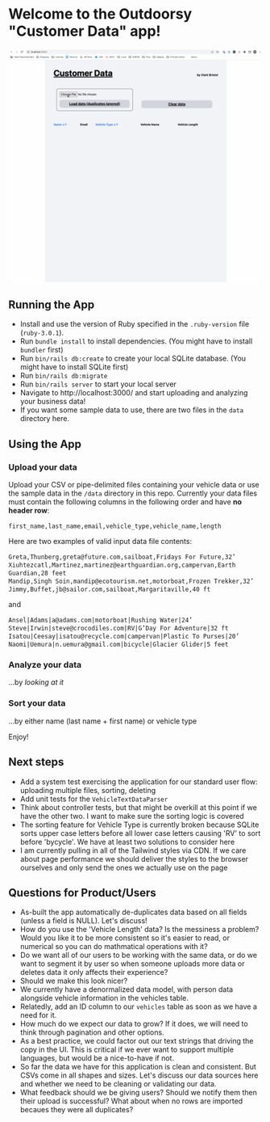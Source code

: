 # **Welcome to the Outdoorsy "Customer Data" app!**

![DEMO](asdf.gif)

## **Running the App**

* Install and use the version of Ruby specified in the `.ruby-version` file (`ruby-3.0.1`).
* Run `bundle install` to install dependencies. (You might have to install `bundler` first)
* Run `bin/rails db:create` to create your local SQLite database. (You might have to install SQLite first)
* Run `bin/rails db:migrate`
* Run `bin/rails server` to start your local server
* Navigate to http://localhost:3000/ and start uploading and analyzing your business data!
* If you want some sample data to use, there are two files in the `data` directory here.

## **Using the App**

### Upload your data
Upload your CSV or pipe-delimited files containing your vehicle data or use the sample data
in the `/data` directory in this repo. Currently your data files must contain the following
columns in the following order and have **no header row**:

```
first_name,last_name,email,vehicle_type,vehicle_name,length
```

Here are two examples of valid input data file contents:

```
Greta,Thunberg,greta@future.com,sailboat,Fridays For Future,32’
Xiuhtezcatl,Martinez,martinez@earthguardian.org,campervan,Earth Guardian,28 feet
Mandip,Singh Soin,mandip@ecotourism.net,motorboat,Frozen Trekker,32’
Jimmy,Buffet,jb@sailor.com,sailboat,Margaritaville,40 ft
```

and

```
Ansel|Adams|a@adams.com|motorboat|Rushing Water|24’
Steve|Irwin|steve@crocodiles.com|RV|G’Day For Adventure|32 ft
Isatou|Ceesay|isatou@recycle.com|campervan|Plastic To Purses|20’
Naomi|Uemura|n.uemura@gmail.com|bicycle|Glacier Glider|5 feet
```

### Analyze your data
...by _looking at it_

### Sort your data
...by either name (last name + first name) or vehicle type

Enjoy!

## **Next steps**
* Add a system test exercising the application for our standard user flow: uploading multiple files, sorting, deleting
* Add unit tests for the `VehicleTextDataParser`
* Think about controller tests, but that might be overkill at this point if we have the other two. I want to make sure
  the sorting logic is covered
* The sorting feature for Vehicle Type is currently broken because SQLite sorts upper case letters before all lower case
  letters causing 'RV' to sort before 'bycycle'. We have at least two solutions to consider here
* I am currently pulling in all of the Tailwind styles via CDN. If we care about page performance we should deliver the
  styles to the browser ourselves and only send the ones we actually use on the page

## **Questions for Product/Users**
* As-built the app automatically de-duplicates data based on all fields (unless a field is NULL). Let's discuss!
* How do you use the 'Vehicle Length' data? Is the messiness a problem? Would you like it to be more consistent
  so it's easier to read, or numerical so you can do mathmatical operations with it?
* Do we want all of our users to be working with the same data, or do we want to segment it by user so when
  someone uploads more data or deletes data it only affects their experience?
* Should we make this look nicer?
* We currently have a denormalized data model, with person data alongside vehicle information in the vehicles table.
* Relatedly, add an ID column to our `vehicles` table as soon as we have a need for it.
* How much do we expect our data to grow? If it does, we will need to think through pagination and other options.
* As a best practice, we could factor out our text strings that driving the copy in the UI. This is critical
  if we ever want to support multiple languages, but would be a nice-to-have if not.
* So far the data we have for this application is clean and consistent. But CSVs come in all shapes and sizes. Let's
  discuss our data sources here and whether we need to be cleaning or validating our data.
* What feedback should we be giving users? Should we notify them then their upload is successful? What about when
  no rows are imported becaues they were all duplicates?
